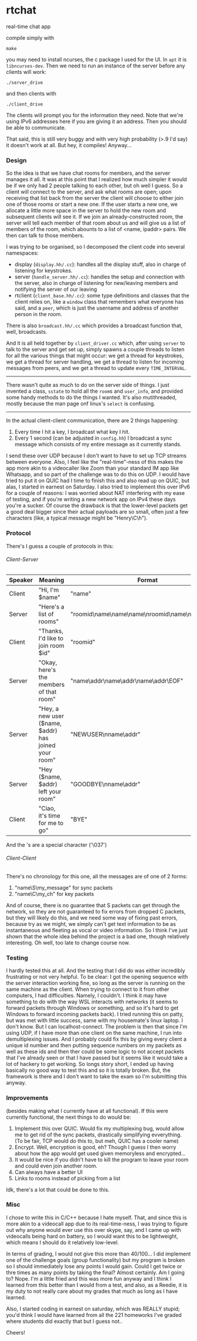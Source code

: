 # rtchat
real-time chat app

compile simply with 

    make
    
you may need to install ncurses, the c package I used for the UI. In `apt` it is `libncurses-dev`.
Then we need to run an instance of the server before any clients will work:

    ./server_drive
    
and then clients with

    ./client_drive
   
The clients will prompt you for the information they need. Note that we're using IPv6 addresses here if you are giving it an address.
Then you should be able to communicate.

That said, this is still very buggy and with very high probability (>.9 I'd say) it doesn't work at all. But hey, it compiles! Anyway...

### Design

So the idea is that we have chat rooms for members, and the server manages it all. It was at this point that I realized how much simpler it would be if we only had 2 people talking to each other, but oh well I guess. So a client will connect to the server, and ask what rooms are open; upon receiving that list back from the server the client will choose to either join one of those rooms or start a new one. If the user starts a new one, we allocate a little more space in the server to hold the new room and subsequent clients will see it. If we join an already-constructed room, the server will tell each member of that room about us and will give us a list of members of the room, which abounts to a list of <name, ipaddr> pairs. We then can talk to those members.

I was trying to be organised, so I decomposed the client code into several namespaces:
- display (`display.hh/.cc`): handles all the display stuff, also in charge of listening for keystrokes.
- server (`handle_server.hh/.cc`): handles the setup and connection with the server, also in charge of listening for new/leaving members and notifying the server of our leaving
- rtclient (`client_base.hh/.cc`): some type definitions and classes that the client relies on, like a `window` class that remembers what everyone has said, and a `peer`, which is just the username and address of another person in the room.

There is also `broadcast.hh/.cc` which provides a broadcast function that, well, broadcasts.

And it is all held together by `client_driver.cc` which, after using `server` to talk to the server and get set up, simply spawns a couple threads to listen for all the various things that might occur: we get a thread for keystrokes, we get a thread for server handling, we get a thread to listen for incoming messages from peers, and we get a thread to update every `TIME_INTERVAL`. 

---

There wasn't quite as much to do on the server side of things. I just invented a class, `sstate` to hold all the `room`s and `user_info`, and provided some handy methods to do the things I wanted. It's also mutithreaded, mostly because the man page onf linux's `select` is confusing.

---

In the actual client-client communication, there are 2 things happening: 
1. Every time I hit a key, I broadcast what key I hit.
2. Every 1 second (can be adjusted in `config.hh`) I broadcast a sync message which consists of my entire message as it currently stands.

I send these over UDP because I don't want to have to set up TCP streams between everyone. Also, I feel like the "real-time"-ness of this makes the app more akin to a videocaller like Zoom than your standard IM app like Whatsapp, and so part of the challenge was to do this on UDP. I would have tried to put it on QUIC had I time to finish this and also read up on QUIC, but alas, I started in earnest on Saturday. I also tried to implement this over IPv6 for a couple of reasons: I was worried about NAT interfering with my ease of testing, and if you're writing a new network app on IPv4 these days you're a sucker. Of course the drawback is that the lower-level packets get a good deal bigger since their actual payloads are so small, often just a few characters (like, a typical message might be "Henry\C\h").

### Protocol

There's I guess a couple of protocols in this:

###### Client-Server

  Speaker | Meaning | Format 
  ---------|---------|--------
  Client | "Hi, I'm $name" | "name" 
  Server | "Here's a list of rooms" | "roomid\name\name\name\\nroomid\name\name\\n\EOF"
  Client | "Thanks, I'd like to join room $id" | "roomid"
  Server | "Okay, here's the members of that room" | "name\addr\name\addr\name\addr\EOF"
  Server | "Hey, a new user ($name, $addr) has joined your room" | "NEWUSER\nname\addr"
  Server | "Hey ($name, $addr) left your room" | "GOODBYE\nname\addr"
  Client | "Ciao, it's time for me to go" | "BYE"
  
And the \'s are a special character ('\037')

###### Client-Client

There's no chronology for this one, all the messages are of one of 2 forms:
1. "name\S\my_message" for sync packets
2. "name\C\my_ch" for key packets

And of course, there is no guarantee that S packets can get through the network, so they are not guaranteed to fix errors from dropped C packets, but they will likely do this, and we need some way of fixing past errors, because try as we might, we simply can't get text information to be as instantaneous and fleeting as vocal or video information. So I think I've just shown that the whole idea behind the project is a bad one, though relatively interesting. Oh well, too late to change course now.

### Testing

I hardly tested this at all. And the testing that I did do was either incredibly frustrating or not very helpful. To be clear: I got the opening sequence with the server interaction working fine, so long as the server is running on the same machine as the client. When trying to connect to it from other computers, I had difficulties. Namely, I couldn't. I think it may have something to do with the way WSL interacts with networks (it seems to forward packets through Windows or something, and so it's hard to get Windows to forward incoming packets back). I tried running this on patty, but was met with little success, same with my housemate's linux laptop. I don't know. But I can localhost-connect. The problem is then that since I'm using UDP, if I have more than one client on the same machine, I run into demultiplexing issues. And I probably could fix this by giving every client a unique id number and then putting sequence numbers on my packets as well as these ids and then ther could be some logic to not accept packets that I've already seen or that I have passed but it seems like it would take a lot of hackery to get working. So longs story short, I ended up having basically no good way to test this and so it is totally broken. But, the framework is there and I don't want to take the exam so I'm submitting this anyway.
  
 ### Improvements
 
 (besides making what I currently have at all functional). If this were currently functional, the next things to do would be:
 1. Implement this over QUIC. Would fix my multiplexing bug, would allow me to get rid of the sync packets, drastically simplifying evverything. (To be fair, TCP would do this to, but meh, QUIC has a cooler name)
 2. Encrypt. Well, encryption is good, eh? Though I guess I then worry about how the app would get used given memoryless and encrypted...
 3. It would be nice if you didn't have to kill the program to leave your room and could even join another room.
 4. Can always have a better UI
 5. Links to rooms instead of picking from a list

Idk, there's a lot that could be done to this.

### Misc

I chose to write this in C/C++ because I hate myself. That, and since this is more akin to a videocall app due to its real-time-ness, I was trying to figure out why anyone would ever use this over skype, say, and I came up with videocalls being hard on battery, so I would want this to be lightweight, which means I should do it relatively low-level.

In terms of grading, I would not give this more than 40/100... I did implement one of the challenge goals (group functionality) but my program is broken so I should immediately lose any points I would gain. Could I get twice or thre times as many points by taking the final? Almost certainly. Am I going to? Nope. I'm a little fried and this was more fun anyway and I think I learned from this better than I would from a test, and also, as a Reedie, it is my duty to not really care about my grades that much as long as I have learned.

Also, I started coding in earnest on saturday, which was REALLY stupid; you'd think I would have learned from all the 221 homeworks I've graded where students did exactly that but I guess not..

Cheers!
